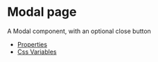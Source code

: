 # Modal page

A Modal component, with an optional close button

- [Properties](props.md)
- [Css Variables](css-vars.md)
